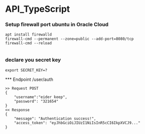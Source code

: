 # API_TypeScript

### Setup firewall port ubuntu in Oracle Cloud
```
apt install firewalld
firewall-cmd --permanent --zone=public --add-port=8080/tcp
firewall-cmd --reload


```

### declare you secret key
```
export SECRET_KEY=?
```

*** Endpoint /user/auth
```
>> Request POST
{
    "username":"eider keep",
    "password": "321654"
}
<< Response
{
    "message": "Authentication success!",
    "access_token": "eyJhbGciOiJIUzI1NiIsInR5cCI6IkpXVCJ9..."
}
```
